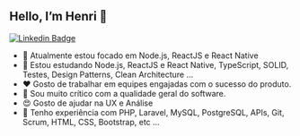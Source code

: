 ## Hello, I’m Henri 🤙

[![Linkedin Badge](https://img.shields.io/badge/-LinkedIn-blue?style=flat-square&logo=Linkedin&logoColor=white&link=https://www.linkedin.com/in/henri-sandoval-silva/)](https://www.linkedin.com/in/henri-sandoval-silva/)

- :rocket: Atualmente estou focado em Node.js, ReactJS e React Native
- :muscle: Estou estudando Node.js, ReactJS e React Native, TypeScript, SOLID, Testes, Design Patterns, Clean Architecture ...
- :heart: Gosto de trabalhar em equipes engajadas com o sucesso do produto.
- :thinking: Sou muito crítico com a qualidade geral do software.
- :heart_eyes: Gosto de ajudar na UX e Análise
- :star2: Tenho experiência com PHP, Laravel, MySQL, PostgreSQL, APIs, Git, Scrum, HTML, CSS, Bootstrap, etc ...
